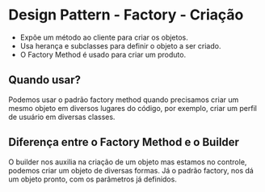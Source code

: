 # Design Pattern - Factory - Criação

- Expõe um método ao cliente para criar os objetos.
- Usa herança e subclasses para definir o objeto a ser criado.
- O Factory Method é usado para criar um produto.

## Quando usar?

Podemos usar o padrão factory method quando precisamos criar um mesmo objeto em diversos lugares do código, por exemplo, criar um perfil de usuário em diversas classes.

## Diferença entre o Factory Method e o Builder

O builder nos auxilia na criação de um objeto mas estamos no controle, podemos criar um objeto de diversas formas.
Já o padrão factory, nos dá um objeto pronto, com os parâmetros já definidos.